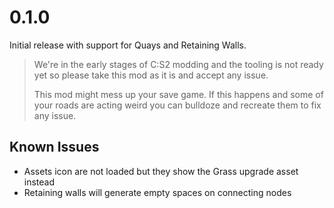 # 0.1.0

Initial release with support for Quays and Retaining Walls.

> We're in the early stages of C:S2 modding and the tooling is not ready yet so please take this mod as it is and accept any issue.
>
> This mod might mess up your save game. If this happens and some of your roads are acting weird you can bulldoze and recreate them to fix any issue.

## Known Issues

- Assets icon are not loaded but they show the Grass upgrade asset instead
- Retaining walls will generate empty spaces on connecting nodes
